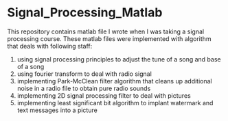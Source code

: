 # Signal_Processing_Matlab
This repository contains matlab file I wrote when I was taking a signal processing course.
These matlab files were implemented with algorithm that deals with following staff:
1. using signal processing principles to adjust the tune of a song and base of a song
2. using fourier transform to deal with radio signal
3. implementing Park-McClean filter algorithm that cleans up additional noise in a radio file to obtain pure radio sounds
4. implementing 2D signal processing filter to deal with pictures
5. implementing least significant bit algorithm to implant watermark and text messages into a picture

